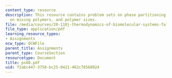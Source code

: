 ```yaml
---
content_type: resource
description: This resource contains problem sets on phase partitioning, free energy
  on mixing polymers, and polymer sizes.
file: /media/courses/20-110j-thermodynamics-of-biomolecular-systems-fall-2005/f2abc4473758bc250421462c76568924_ps08.pdf
file_type: application/pdf
learning_resource_types:
- Assignments
ocw_type: OCWFile
parent_title: Assignments
parent_type: CourseSection
resourcetype: Document
title: ps08.pdf
uid: f2abc447-3758-bc25-0421-462c76568924
---
```

